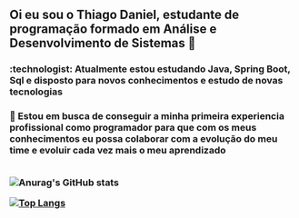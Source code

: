 <h2> Oi eu sou o Thiago Daniel, estudante de programação formado em Análise e Desenvolvimento de Sistemas 👋 </h2>
<h3> :technologist: Atualmente estou estudando Java, Spring Boot, Sql e disposto para novos conhecimentos e estudo de novas tecnologias </h3>
<h3> 🌱 Estou em busca de conseguir a minha primeira experiencia profissional como programador para 
  que com os meus conhecimentos eu possa colaborar com a evolução do meu time e evoluir cada vez mais o meu aprendizado 


<div style="display: inline_block"><br>

![Anurag's GitHub stats](https://github-readme-stats.vercel.app/api?username=thiagoDaniel&show_icons=true&theme=transparent)
  
  
[![Top Langs](https://github-readme-stats.vercel.app/api/top-langs/?username=thiagoDaniel&layout=compact)](https://github.com/anuraghazra/github-readme-stats)


